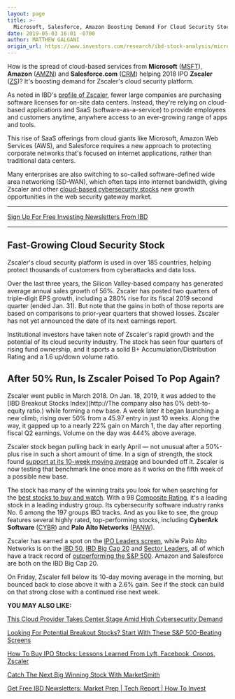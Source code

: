 ```yaml
---
layout: page
title: >-
  Microsoft, Salesforce, Amazon Boosting Demand For Cloud Security Stock With 280% Growth
date: 2019-05-03 16:01 -0700
author: MATTHEW GALGANI
origin_url: https://www.investors.com/research/ibd-stock-analysis/microsoft-amazon-salesforce-drive-demand-cloud-security-stock-zscaler/
---
```





How is the spread of cloud-based services from **Microsoft** ([MSFT](https://research.investors.com/quote.aspx?symbol=MSFT)), **Amazon** ([AMZN](https://research.investors.com/quote.aspx?symbol=AMZN)) and **Salesforce.com** ([CRM](https://research.investors.com/quote.aspx?symbol=CRM)) helping 2018 IPO **Zscaler** ([ZS](https://research.investors.com/quote.aspx?symbol=ZS))? It's boosting demand for Zscaler's cloud security platform.




As noted in IBD's [profile of Zscaler](https://www.investors.com/research/the-new-america/zscaler-stock-sd-wan-website-security/), fewer large companies are purchasing software licenses for on-site data centers. Instead, they're relying on cloud-based applications and SaaS (software-as-a-service) to provide employees and customers anytime, anywhere access to an ever-growing range of apps and tools.


This rise of SaaS offerings from cloud giants like Microsoft, Amazon Web Services (AWS), and Salesforce requires a new approach to protecting corporate networks that's focused on internet applications, rather than traditional data centers.


Many enterprises are also switching to so-called software-defined wide area networking (SD-WAN), which often taps into internet bandwidth, giving Zscaler and other [cloud-based cybersecurity stocks](https://www.investors.com/news/technology/cloud-computing-cloud-stocks/) new growth opportunities in the web security gateway market.




---


[Sign Up For Free Investing Newsletters From IBD](https://shop.investors.com/offer/splashresponsive.aspx?id=newsletters-howtoinvest)




---


Fast-Growing Cloud Security Stock
---------------------------------


Zscaler's cloud security platform is used in over 185 countries, helping protect thousands of customers from cyberattacks and data loss.


Over the last three years, the Silicon Valley-based company has generated average annual sales growth of 56%. Zscaler has posted two quarters of triple-digit EPS growth, including a 280% rise for its fiscal 2019 second quarter (ended Jan. 31). But note that the gains in both of those reports are based on comparisons to prior-year quarters that showed losses. Zscaler has not yet announced the date of its next earnings report.


Institutional investors have taken note of Zscaler's rapid growth and the potential of its cloud security industry. The stock has seen four quarters of rising fund ownership, and it sports a solid B+ Accumulation/Distribution Rating and a 1.6 up/down volume ratio.


After 50% Run, Is Zscaler Poised To Pop Again?
----------------------------------------------


Zscaler went public in March 2018. On Jan. 18, 2019, it was added to the [IBD Breakout Stocks Index](http://The company also has 0% debt-to-equity ratio.) while forming a new base. A week later it began launching a new climb, rising over 50% from a 45.97 entry in just 10 weeks. Along the way, it gapped up to a nearly 22% gain on March 1, the day after reporting fiscal Q2 earnings. Volume on the day was 444% above average.


Zscaler stock began pulling back in early April — not unusual after a 50%-plus rise in such a short amount of time. In a sign of strength, the stock found [support at its 10-week moving average](https://www.investors.com/how-to-invest/stock-chart-reading-for-beginners-trend-moving-averages-support-nvidia-netflix/) and bounded off it. Zscaler is now testing that benchmark line once more as it works on the fifth week of a possible new base.


The stock has many of the winning traits you look for when searching for the [best stocks to buy and watch](https://www.investors.com/research/how-to-find-the-best-stocks-to-buy/best-growth-stocks-to-buy-stock-market-research/). With a 98 [Composite Rating](https://www.investors.com/ibd-data-stories/companies-now-outperforming-95-of-all-stocks/), it's a leading stock in a leading industry group. Its cybersecurity software industry ranks No. 6 among the 197 groups IBD tracks. And as you like to see, the group features several highly rated, top-performing stocks, including **CyberArk Software** ([CYBR](https://research.investors.com/quote.aspx?symbol=CYBR)) and **Palo Alto Networks** ([PANW](https://research.investors.com/quote.aspx?symbol=PANW)).


Zscaler has earned a spot on the [IPO Leaders screen](https://research.investors.com/stock-lists/ipo-leaders/), while Palo Alto Networks is on the [IBD 50](https://research.investors.com/stock-lists/ibd-50/), [IBD Big Cap 20](https://research.investors.com/stock-lists/big-cap-20/) and [Sector Leaders](https://research.investors.com/stock-lists/sector-leaders), all of which have a track record of [outperforming the S&P 500](https://www.investors.com/how-to-invest/investors-corner/looking-for-the-best-stocks-to-buy-and-watch-start-here/). Amazon and Salesforce are both on the IBD Big Cap 20.


On Friday, Zscaler fell below its 10-day moving average in the morning, but bounced back to close above it with a 2.6% gain. See if the stock can build on that strong close with a continued rise next week.



**YOU MAY ALSO LIKE:**


[This Cloud Provider Takes Center Stage Amid High Cybersecurity Demand](https://www.investors.com/research/the-new-america/zscaler-stock-sd-wan-website-security/)


[Looking For Potential Breakout Stocks? Start With These S&P 500-Beating Screens](https://www.investors.com/how-to-invest/investors-corner/looking-for-the-best-stocks-to-buy-and-watch-start-here/)


[How To Buy IPO Stocks: Lessons Learned From Lyft, Facebook, Cronos, Zscaler](https://www.investors.com/how-to-invest/investors-corner/ipo-stocks-levi-strauss-tencent-music-facebook-alibaba-snap-square-how-to-invest/)


[Catch The Next Big Winning Stock With MarketSmith](https://shop.investors.com/offer/splashresponsive.aspx?id=ms-4weeksfor2495&src=A00365A)


[Get Free IBD Newsletters: Market Prep \| Tech Report \| How To Invest](https://shop.investors.com/offer/splashresponsive.aspx?id=newsletters-howtoinvest)


 


 




